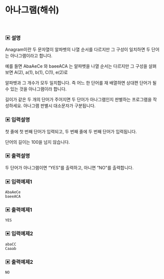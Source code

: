 # 아나그램(해쉬)

<br>

### ▣ 설명

Anagram이란 두 문자열이 알파벳의 나열 순서를 다르지만 그 구성이 일치하면 두 단어는 아나그램이라고 합니다.

예를 들면 AbaAeCe 와 baeeACA 는 알파벳을 나열 순서는 다르지만 그 구성을 살펴보면 A(2), a(1), b(1), C(1), e(2)로

알파벳과 그 개수가 모두 일치합니다. 즉 어느 한 단어를 재 배열하면 상대편 단어가 될 수 있는 것을 아나그램이라 합니다.

길이가 같은 두 개의 단어가 주어지면 두 단어가 아나그램인지 판별하는 프로그램을 작성하세요. 아나그램 판별시 대소문자가 구분됩니다.

### ▣ 입력설명

첫 줄에 첫 번째 단어가 입력되고, 두 번째 줄에 두 번째 단어가 입력됩니다.

단어의 길이는 100을 넘지 않습니다.

### ▣ 출력설명

두 단어가 아나그램이면 “YES"를 출력하고, 아니면 ”NO"를 출력합니다.

### ▣ 입력예제1

```text
AbaAeCe
baeeACA
```

### ▣ 출력예제1

```text
YES
```

### ▣ 입력예제2

```text
abaCC
Caaab
```

### ▣ 출력예제2

```text
NO
```
